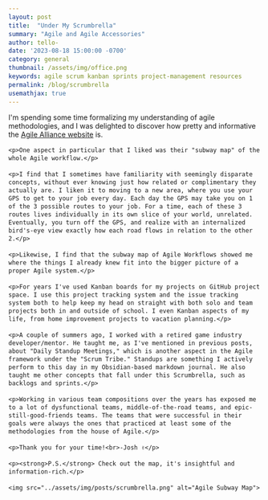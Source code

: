 ```yaml
---
layout: post
title:  "Under My Scrumbrella"
summary: "Agile and Agile Accessories"
author: tello-
date: '2023-08-18 15:00:00 -0700'
category: general
thumbnail: /assets/img/office.png
keywords: agile scrum kanban sprints project-management resources
permalink: /blog/scrumbrella
usemathjax: true
---
```


<html>
<body>
    <p>I'm spending some time formalizing my understanding of agile methodologies, and I was delighted to discover how pretty and informative the <a href="https://lnkd.in/gXcuq3-j" target="_blank">Agile Alliance website</a> is.</p>
    
    <p>One aspect in particular that I liked was their "subway map" of the whole Agile workflow.</p>
    
    <p>I find that I sometimes have familiarity with seemingly disparate concepts, without ever knowing just how related or complimentary they actually are. I liken it to moving to a new area, where you use your GPS to get to your job every day. Each day the GPS may take you on 1 of the 3 possible routes to your job. For a time, each of these 3 routes lives individually in its own slice of your world, unrelated. Eventually, you turn off the GPS, and realize with an internalized bird's-eye view exactly how each road flows in relation to the other 2.</p>
    
    <p>Likewise, I find that the subway map of Agile Workflows showed me where the things I already knew fit into the bigger picture of a proper Agile system.</p>
    
    <p>For years I've used Kanban boards for my projects on GitHub project space. I use this project tracking system and the issue tracking system both to help keep my head on straight with both solo and team projects both in and outside of school. I even Kanban aspects of my life, from home improvement projects to vacation planning.</p>
    
    <p>A couple of summers ago, I worked with a retired game industry developer/mentor. He taught me, as I've mentioned in previous posts, about "Daily Standup Meetings," which is another aspect in the Agile framework under the "Scrum Tribe." Standups are something I actively perform to this day in my Obsidian-based markdown journal. He also taught me other concepts that fall under this Scrumbrella, such as backlogs and sprints.</p>
    
    <p>Working in various team compositions over the years has exposed me to a lot of dysfunctional teams, middle-of-the-road teams, and epic-still-good-friends teams. The teams that were successful in their goals were always the ones that practiced at least some of the methodologies from the house of Agile.</p>
    
    <p>Thank you for your time!<br>-Josh ✌</p>
    
    <p><strong>P.S.</strong> Check out the map, it's insightful and information-rich.</p>

    <img src="../assets/img/posts/scrumbrella.png" alt="Agile Subway Map">

</body>


</html>



